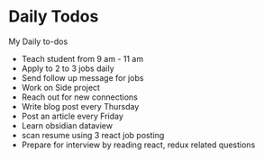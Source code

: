 # Daily Todos

My Daily to-dos
- Teach student from 9 am - 11 am
- Apply to 2 to 3 jobs daily
- Send follow up message for jobs
- Work on Side project
- Reach out for new connections
- Write blog post every Thursday
- Post an article every Friday
- Learn obsidian dataview
- scan resume using 3 react job posting
- Prepare for interview by reading react, redux related questions